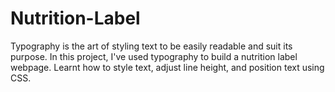 # Nutrition-Label
Typography is the art of styling text to be easily readable and suit its purpose.
In this project, I've used typography to build a nutrition label webpage. Learnt how to style text, adjust line height, and position text using CSS.
